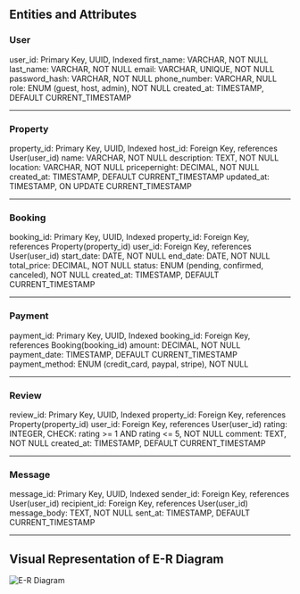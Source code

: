 ## Entities and Attributes

### User
user\_id: Primary Key, UUID, Indexed
first\_name: VARCHAR, NOT NULL
last\_name: VARCHAR, NOT NULL
email: VARCHAR, UNIQUE, NOT NULL
password\_hash: VARCHAR, NOT NULL
phone\_number: VARCHAR, NULL
role: ENUM (guest, host, admin), NOT NULL
created\_at: TIMESTAMP, DEFAULT CURRENT\_TIMESTAMP

---

### Property
property\_id: Primary Key, UUID, Indexed
host\_id: Foreign Key, references User(user\_id)
name: VARCHAR, NOT NULL
description: TEXT, NOT NULL
location: VARCHAR, NOT NULL
pricepernight: DECIMAL, NOT NULL
created\_at: TIMESTAMP, DEFAULT CURRENT\_TIMESTAMP
updated\_at: TIMESTAMP, ON UPDATE CURRENT\_TIMESTAMP

---

### Booking
booking\_id: Primary Key, UUID, Indexed
property\_id: Foreign Key, references Property(property\_id)
user\_id: Foreign Key, references User(user\_id)
start\_date: DATE, NOT NULL
end\_date: DATE, NOT NULL
total\_price: DECIMAL, NOT NULL
status: ENUM (pending, confirmed, canceled), NOT NULL
created\_at: TIMESTAMP, DEFAULT CURRENT\_TIMESTAMP

---

### Payment
payment\_id: Primary Key, UUID, Indexed
booking\_id: Foreign Key, references Booking(booking\_id)
amount: DECIMAL, NOT NULL
payment\_date: TIMESTAMP, DEFAULT CURRENT\_TIMESTAMP
payment\_method: ENUM (credit\_card, paypal, stripe), NOT NULL

---

### Review
review\_id: Primary Key, UUID, Indexed
property\_id: Foreign Key, references Property(property\_id)
user\_id: Foreign Key, references User(user\_id)
rating: INTEGER, CHECK: rating >= 1 AND rating <= 5, NOT NULL
comment: TEXT, NOT NULL
created\_at: TIMESTAMP, DEFAULT CURRENT\_TIMESTAMP

---

### Message
message\_id: Primary Key, UUID, Indexed
sender\_id: Foreign Key, references User(user\_id)
recipient\_id: Foreign Key, references User(user\_id)
message\_body: TEXT, NOT NULL
sent\_at: TIMESTAMP, DEFAULT CURRENT\_TIMESTAMP

---

## Visual Representation of E-R Diagram
![E-R Diagram](/mnt/c/Users/ayoba/Downloads/Entity_Relationship_Diagram.png)
